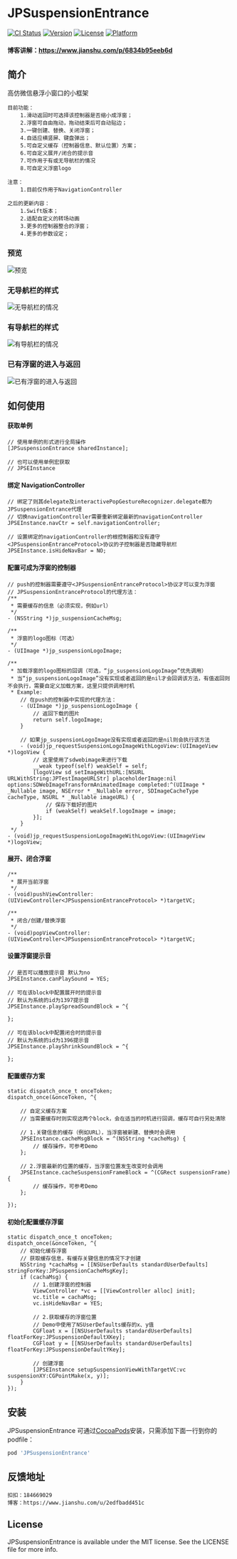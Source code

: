 # JPSuspensionEntrance

[![CI Status](https://img.shields.io/travis/Rogue24/JPSuspensionEntrance.svg?style=flat)](https://travis-ci.org/Rogue24/JPSuspensionEntrance)
[![Version](https://img.shields.io/cocoapods/v/JPSuspensionEntrance.svg?style=flat)](https://cocoapods.org/pods/JPSuspensionEntrance)
[![License](https://img.shields.io/cocoapods/l/JPSuspensionEntrance.svg?style=flat)](https://cocoapods.org/pods/JPSuspensionEntrance)
[![Platform](https://img.shields.io/cocoapods/p/JPSuspensionEntrance.svg?style=flat)](https://cocoapods.org/pods/JPSuspensionEntrance)

#### 博客讲解：https://www.jianshu.com/p/6834b95eeb6d

## 简介

高仿微信悬浮小窗口的小框架

    目前功能：
        1.滑动返回时可选择该控制器是否缩小成浮窗；
        2.浮窗可自由拖动，拖动结束后可自动贴边；
        3.一键创建、替换、关闭浮窗；
        4.自适应横竖屏、键盘弹出；
        5.可自定义缓存（控制器信息、默认位置）方案；
        6.可自定义展开/闭合的提示音
        7.可作用于有或无导航栏的情况
        8.可自定义浮窗logo

    注意：
        1.目前仅作用于NavigationController

    之后的更新内容：
        1.Swift版本；
        2.适配自定义的转场动画
        3.更多的控制器整合的浮窗；
        4.更多的参数设定；
      
### 预览
![预览](https://github.com/Rogue24/JPSuspensionEntrance/raw/master/Cover/QQ20180615-233849.gif)

### 无导航栏的样式
![无导航栏的情况](https://github.com/Rogue24/JPSuspensionEntrance/raw/master/Cover/QQ20180615-174626-HD.gif)

### 有导航栏的样式
![有导航栏的情况](https://github.com/Rogue24/JPSuspensionEntrance/raw/master/Cover/QQ20180615-174820-HD.gif)

### 已有浮窗的进入与返回
![已有浮窗的进入与返回](https://github.com/Rogue24/JPSuspensionEntrance/raw/master/Cover/QQ20180615-175232-HD.gif)

## 如何使用

#### 获取单例
```obj
// 使用单例的形式进行全局操作
[JPSuspensionEntrance sharedInstance]; 

// 也可以使用单例宏获取
// JPSEInstance
```
#### 绑定 NavigationController
```obj
// 绑定了则其delegate及interactivePopGestureRecognizer.delegate都为JPSuspensionEntrance代理
// 切换navigationController需要重新绑定最新的navigationController
JPSEInstance.navCtr = self.navigationController;

// 设置绑定的navigationController的根控制器和没有遵守<JPSuspensionEntranceProtocol>协议的子控制器是否隐藏导航栏
JPSEInstance.isHideNavBar = NO;
```
#### 配置可成为浮窗的控制器
```obj
// push的控制器需要遵守<JPSuspensionEntranceProtocol>协议才可以变为浮窗
// JPSuspensionEntranceProtocol的代理方法：
/**
 * 需要缓存的信息（必须实现，例如url）
 */
- (NSString *)jp_suspensionCacheMsg;

/**
 * 浮窗的logo图标（可选）
 */
- (UIImage *)jp_suspensionLogoImage;

/**
 * 加载浮窗的logo图标的回调（可选，“jp_suspensionLogoImage”优先调用）
 * 当“jp_suspensionLogoImage”没有实现或者返回的是nil才会回调该方法，有值返回则不会执行，需要自定义加载方案，这里只提供调用时机
 * Example:
    // 在push的控制器中实现的代理方法：
    - (UIImage *)jp_suspensionLogoImage {
        // 返回下载的图片
        return self.logoImage;
    }
    
    // 如果jp_suspensionLogoImage没有实现或者返回的是nil则会执行该方法
    - (void)jp_requestSuspensionLogoImageWithLogoView:(UIImageView *)logoView {
        // 这里使用了sdwebimage来进行下载
        __weak typeof(self) weakSelf = self;
        [logoView sd_setImageWithURL:[NSURL URLWithString:JPTestImageURLStr] placeholderImage:nil options:SDWebImageTransformAnimatedImage completed:^(UIImage * _Nullable image, NSError * _Nullable error, SDImageCacheType cacheType, NSURL * _Nullable imageURL) {
            // 保存下载好的图片
            if (weakSelf) weakSelf.logoImage = image;
        }];
    }
 */
- (void)jp_requestSuspensionLogoImageWithLogoView:(UIImageView *)logoView;
```

#### 展开、闭合浮窗
```obj
/**
 * 展开当前浮窗
 */
- (void)pushViewController:(UIViewController<JPSuspensionEntranceProtocol> *)targetVC;

/**
 * 闭合/创建/替换浮窗
 */
- (void)popViewController:(UIViewController<JPSuspensionEntranceProtocol> *)targetVC;
```

#### 设置浮窗提示音
```obj
// 是否可以播放提示音 默认为no
JPSEInstance.canPlaySound = YES;

// 可在该block中配置展开时的提示音
// 默认为系统的id为1397提示音
JPSEInstance.playSpreadSoundBlock = ^{

};

// 可在该block中配置闭合时的提示音
// 默认为系统的id为1396提示音
JPSEInstance.playShrinkSoundBlock = ^{

};
```

#### 配置缓存方案
```obj
static dispatch_once_t onceToken;
dispatch_once(&onceToken, ^{

    // 自定义缓存方案
    // 当需要缓存时则实现这两个block，会在适当的时机进行回调，缓存可自行另处清除

    // 1.关键信息的缓存（例如URL），当浮窗被新建、替换时会调用
    JPSEInstance.cacheMsgBlock = ^(NSString *cacheMsg) {
        // 缓存操作，可参考Demo
    };

    // 2.浮窗最新的位置的缓存，当浮窗位置发生改变时会调用
    JPSEInstance.cacheSuspensionFrameBlock = ^(CGRect suspensionFrame) {
        // 缓存操作，可参考Demo
    };

});
```

#### 初始化配置缓存浮窗
```obj
static dispatch_once_t onceToken;
dispatch_once(&onceToken, ^{
    // 初始化缓存浮窗
    // 获取缓存信息，有缓存关键信息的情况下才创建
    NSString *cachaMsg = [[NSUserDefaults standardUserDefaults] stringForKey:JPSuspensionCacheMsgKey];
    if (cachaMsg) {
        // 1.创建浮窗的控制器
        ViewController *vc = [[ViewController alloc] init];
        vc.title = cachaMsg;
        vc.isHideNavBar = YES;
        
        // 2.获取缓存的浮窗位置
        // Demo中使用了NSUserDefaults缓存的x、y值
        CGFloat x = [[NSUserDefaults standardUserDefaults] floatForKey:JPSuspensionDefaultXKey];
        CGFloat y = [[NSUserDefaults standardUserDefaults] floatForKey:JPSuspensionDefaultYKey];

        // 创建浮窗
        [JPSEInstance setupSuspensionViewWithTargetVC:vc suspensionXY:CGPointMake(x, y)];
    }
});
```

## 安装

JPSuspensionEntrance 可通过[CocoaPods](http://cocoapods.org)安装，只需添加下面一行到你的podfile：

```ruby
pod 'JPSuspensionEntrance'
```

## 反馈地址

    扣扣：184669029
    博客：https://www.jianshu.com/u/2edfbadd451c

## License

JPSuspensionEntrance is available under the MIT license. See the LICENSE file for more info.
